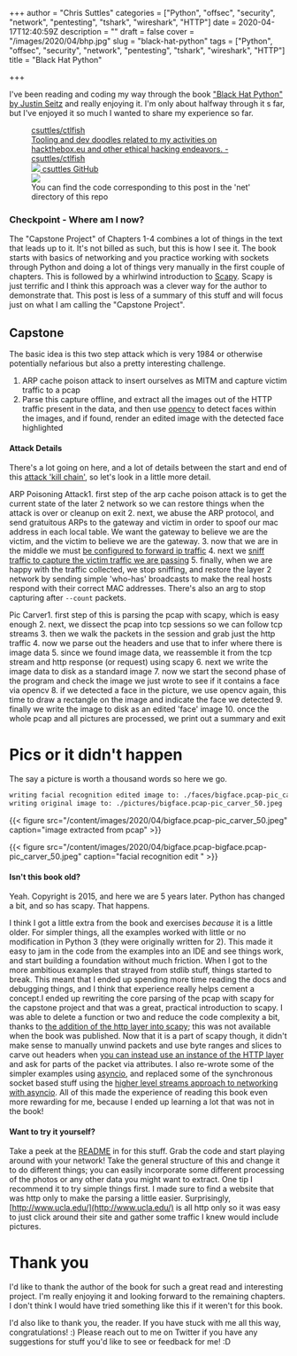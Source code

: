 +++
author = "Chris Suttles"
categories = ["Python", "offsec", "security", "network", "pentesting", "tshark", "wireshark", "HTTP"]
date = 2020-04-17T12:40:59Z
description = ""
draft = false
cover = "/images/2020/04/bhp.jpg"
slug = "black-hat-python"
tags = ["Python", "offsec", "security", "network", "pentesting", "tshark", "wireshark", "HTTP"]
title = "Black Hat Python"

+++


I've been reading and coding my way through the book ["Black Hat Python" by Justin Seitz](https://nostarch.com/blackhatpython) and really enjoying it. I'm only about halfway through it s far, but I've enjoyed it so much I wanted to share my experience so far.

<figure>
       <a href="https://github.com/csuttles/ctlfish">
         <div>
           <div>csuttles/ctlfish</div>
           <div>Tooling and dev doodles related to my activities on hackthebox.eu and other ethical hacking endeavors. - csuttles/ctlfish</div>
           <div>
             <img src="https://github.githubassets.com/favicons/favicon.svg">
             <span>csuttles</span>
             <span>GitHub</span>
           </div>
         </div>
         <div><img src="https://avatars0.githubusercontent.com/u/1102559?s=400&v=4"></div>
       </a>
       <figcaption>You can find the code corresponding to this post in the 'net' directory of this repo</figcaption>
     </figure>

### Checkpoint - Where am I now?

The "Capstone Project" of Chapters 1-4 combines a lot of things in the text that leads up to it. It's not billed as such, but this is how I see it. The book starts with basics of networking and you practice working with sockets through Python and doing a lot of things very manually in the first couple of chapters. This is followed by a whirlwind introduction to [Scapy](https://scapy.net/). Scapy is just terrific and I think this approach was a clever way for the author to demonstrate that. This post is less of a summary of this stuff and will focus just on what I am calling the "Capstone Project".

####

## Capstone

The basic idea is this two step attack which is very 1984 or otherwise potentially nefarious but also a pretty interesting challenge.

1. ARP cache poison attack to insert ourselves as MITM and capture victim traffic to a pcap
2. Parse this capture offline, and extract all the images out of the HTTP traffic present in the data, and then use [opencv](https://opencv.org/) to detect faces within the images, and if found, render an edited image with the detected face highlighted

#### Attack Details

There's a lot going on here, and a lot of details between the start and end of this [attack 'kill chain'](https://medium.com/@winstark_212/cyber-kill-chain-and-mitre-att-ck-c67ab9c59646), so let's look in a little more detail.

ARP Poisoning Attack1. first step of the arp cache poison attack is to get the current state of the later 2 network so we can restore things when the attack is over or cleanup on exit
2. next, we abuse the ARP protocol, and send gratuitous ARPs to the gateway and victim in order to spoof our mac address in each local table. We want the gateway to believe we are the victim, and the victim to believe we are the gateway.
3. now that we are in the middle we must [be configured to forward ip traffic](https://linuxconfig.org/how-to-turn-on-off-ip-forwarding-in-linux)
4. next we [sniff traffic to capture the victim traffic we are passing](https://attack.mitre.org/techniques/T1040/)
5. finally, when we are happy with the traffic collected, we stop sniffing, and restore the layer 2 network by sending simple 'who-has' broadcasts to make the real hosts respond with their correct MAC addresses. There's also an arg to stop capturing after `--count` packets.

Pic Carver1. first step of this is parsing the pcap with scapy, which is easy enough
2. next, we dissect the pcap into tcp sessions so we can follow tcp streams
3. then we walk the packets in the session and grab just the http traffic
4. now we parse out the headers and use that to infer where there is image data
5. since we found image data, we reassemble it from the tcp stream and http response (or request) using scapy
6. next we write the image data to disk as a standard image
7. now we start the second phase of the program and check the image we just wrote to see if it contains a face via opencv
8. if we detected a face in the picture, we use opencv again, this time to draw a rectangle on the image and indicate the face we detected
9. finally we write the image to disk as an edited 'face' image
10. once the whole pcap and all pictures are processed, we print out a summary and exit



# Pics or it didn't happen

The say a picture is worth a thousand words so here we go.

```bash
writing facial recognition edited image to: ./faces/bigface.pcap-pic_carver_face_50.jpeg
writing original image to: ./pictures/bigface.pcap-pic_carver_50.jpeg
```

{{< figure src="/content/images/2020/04/bigface.pcap-pic_carver_50.jpeg" caption="image extracted from pcap" >}}

{{< figure src="/content/images/2020/04/bigface.pcap-bigface.pcap-pic_carver_50.jpeg" caption="facial recognition edit&nbsp;" >}}

#### Isn't this book old?

Yeah. Copyright is 2015, and here we are 5 years later. Python has changed a bit, and so has scapy. That happens.

I think I got a little extra from the book and exercises _because_ it is a little older. For simpler things, all the examples worked with little or no modification in Python 3 (they were originally written for 2). This made it easy to jam in the code from the examples into an IDE and see things work, and start building a foundation without much friction. When I got to the more ambitious examples that strayed from stdlib stuff, things started to break. This meant that I ended up spending more time reading the docs and debugging things, and I think that experience really helps cement a concept.I ended up rewriting the core parsing of the pcap with scapy for the capstone project and that was a great, practical introduction to scapy. I was able to delete a function or two and reduce the code complexity a bit, thanks to [the addition of the http layer into scapy](https://scapy.readthedocs.io/en/latest/layers/http.html); this was not available when the book was published. Now that it is a part of scapy though, it didn't make sense to manually unwind packets and use byte ranges and slices to carve out headers when [you can instead use an instance of the HTTP layer](https://scapy.readthedocs.io/en/latest/api/scapy.layers.http.html) and ask for parts of the packet via attributes. I also re-wrote some of the simpler examples using [asyncio](https://docs.python.org/3/library/asyncio.html), and replaced some of the synchronous socket based stuff using the [higher level streams approach to networking with asyncio](https://docs.python.org/3/library/asyncio-stream.html). All of this made the experience of reading this book even more rewarding for me, because I ended up learning a lot that was not in the book!

#### Want to try it yourself?

Take a peek at the [README](https://github.com/csuttles/ctlfish/tree/master/net#arperpy) in for this stuff. Grab the code and start playing around with your network! Take the general structure of this and change it to do different things; you can easily incorporate some different processing of the photos or any other data you might want to extract. One tip I recommend it to try simple things first. I made sure to find a website that was http only to make the parsing a little easier. Surprisingly, [http://www.ucla.edu/](http://www.ucla.edu/) is all http only so it was easy to just click around their site and gather some traffic I knew would include pictures.

# Thank you

I'd like to thank the author of the book for such a great read and interesting project. I'm really enjoying it and looking forward to the remaining chapters. I don't think I would have tried something like this if it weren't for this book.

I'd also like to thank you, the reader. If you have stuck with me all this way, congratulations! :) Please reach out to me on Twitter if you have any suggestions for stuff you'd like to see or feedback for me! :D

